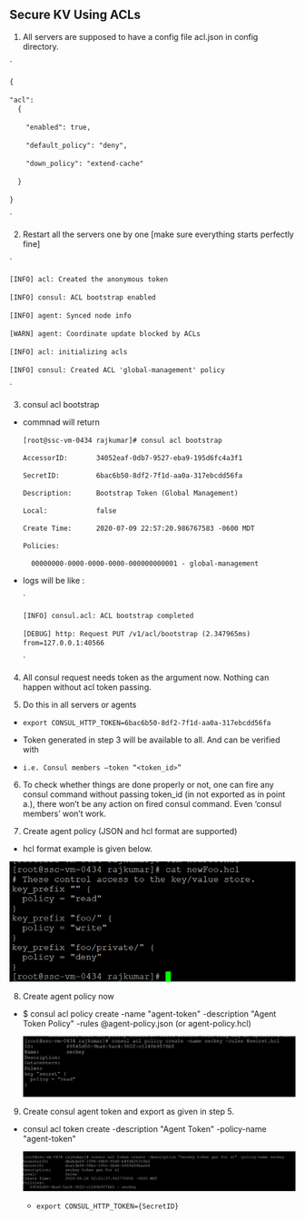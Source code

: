 ## Secure KV Using ACLs 

1. All servers are supposed to have a config file acl.json in config directory. 

  `
    
    { 

    "acl": 
      { 

        "enabled": true, 

        "default_policy": "deny", 

        "down_policy": "extend-cache" 

      } 

    }
  
  ` 

2. Restart all the servers one by one [make sure everything starts perfectly fine] 

  `
  
    [INFO] acl: Created the anonymous token 

    [INFO] consul: ACL bootstrap enabled 

    [INFO] agent: Synced node info 

    [WARN] agent: Coordinate update blocked by ACLs 

    [INFO] acl: initializing acls 

    [INFO] consul: Created ACL 'global-management' policy 

  `
    
3. consul acl bootstrap

  * commnad will return
  
    `[root@ssc-vm-0434 rajkumar]# consul acl bootstrap`
    
    `AccessorID:       34052eaf-0db7-9527-eba9-195d6fc4a3f1`
    
    `SecretID:         6bac6b50-8df2-7f1d-aa0a-317ebcdd56fa`
    
    `Description:      Bootstrap Token (Global Management)`
    
    `Local:            false`
    
    `Create Time:      2020-07-09 22:57:20.986767583 -0600 MDT`
    
    `Policies:`
    
    `  00000000-0000-0000-0000-000000000001 - global-management`

  * logs will be like :
    
    
    `
    
        [INFO] consul.acl: ACL bootstrap completed 

        [DEBUG] http: Request PUT /v1/acl/bootstrap (2.347965ms) from=127.0.0.1:40566 
    
    `
      
  
4. All consul request needs token as the argument now. Nothing can happen without acl token passing. 

5. Do this in all servers or agents 

  * `export CONSUL_HTTP_TOKEN=6bac6b50-8df2-7f1d-aa0a-317ebcdd56fa` 

  * Token generated in step 3 will be available to all. And can be verified with  

  * `i.e. Consul members –token “<token_id>”`  

6. To check whether things are done properly or not, one can fire any consul command without passing token_id (in not exported as in point a.), there won’t be any action on fired consul command. Even ‘consul members’ won’t work. 

7. Create agent policy (JSON and hcl format are supported) 

  * hcl format example is given below.

  <p align="center"><img src="../images/RulesExampleImage.PNG?raw=true"></p>


8. Create agent policy now 

* $ consul acl policy create -name "agent-token" -description "Agent Token Policy" -rules @agent-policy.json (or agent-policy.hcl) 

  <p align="center"><img src="../images/policyCreateImage.PNG?raw=true"></p>
 

9. Create consul agent token and export as given in step 5. 

* consul acl token create -description "Agent Token" -policy-name "agent-token" 
 
  <p align="center"><img src="../images/tokenCreateImage.png?raw=true"></p>
 
  * `export CONSUL_HTTP_TOKEN={SecretID}`
 
